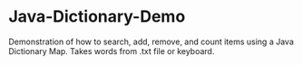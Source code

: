 # Java-Dictionary-Demo
Demonstration of how to search, add, remove, and count items using a Java Dictionary Map. Takes words from .txt file or keyboard.
